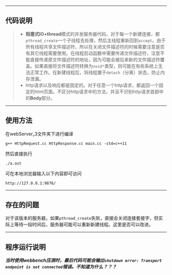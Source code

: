 
- - -
## 代码说明
> * **阻塞式IO+thread**模式的并发服务器代码，对于每一个新建连接，都`pthread_create`一个子线程去处理，然后主线程重新回到`accept`。由于所有线程共享文件描述符，所以在关闭文件描述符的时候需要注意是否有其它线程需要使用。在线程启动函数中需要传递文件描述符，注意不能直接传递原文件描述符的地址，因为可能会被后来新的文件描述符覆盖。如果直接将文件描述符转换为`void*`类型，则可能在有些系统上无法正常工作。在新建线程后，将线程置于`detach`（分离）状态，防止内存泄漏。
> * http请求以及响应都是固定的。对于任意一个http请求，都返回一个固定的html页面。不区分http请求中的方法，并且不识别http请求首部中的**Body**部分。
- - -
## 使用方法
在webServer_3文件夹下进行编译
```
g++ HttpRequest.cc HttpResponse.cc main.cc -std=c++11
```
然后直接执行
```
./a.out
```
可在本地浏览器输入以下内容即可访问
```
http://127.0.0.1:9876/
```

- - - 
## 存在的问题
对于该版本的服务器，如果`pthread_create`失败，直接会关闭连接套接字，但实际上等待一段时间后，服务器可能可以重新新建线程。这里是否可以改进。

- - - 
## 程序运行说明
***当时使用webbench压测时，最后代码可能会输出`shutdown error: Transport endpoint is not connected`错误。不知道为什么？？？***